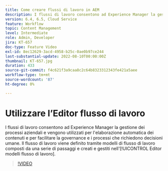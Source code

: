 ```yaml
---
title: Come creare flussi di lavoro in AEM
description: I flussi di lavoro consentono ad Experience Manager la gestione dei processi aziendali e vengono utilizzati per l'elaborazione automatica dei contenuti e per facilitare la governance e i processi che richiedono decisioni umane.
version: 6.4, 6.5, Cloud Service
feature: Workflow
topic: Content Management
level: Intermediate
role: Admin, Developer
jira: KT-657
doc-type: Feature Video
exl-id: 8ec12629-3acd-4958-b25c-0ae0b97ce244
last-substantial-update: 2022-08-10T00:00:00Z
thumbnail: KT-657.jpg
duration: 433
source-git-commit: f4c621f3a9caa8c2c64b8323312343fe421a5aee
workflow-type: tm+mt
source-wordcount: '87'
ht-degree: 0%

---
```


# Utilizzare l’Editor flusso di lavoro

I flussi di lavoro consentono ad Experience Manager la gestione dei processi aziendali e vengono utilizzati per l&#39;elaborazione automatica dei contenuti e per facilitare la governance e i processi che richiedono decisioni umane. Il flusso di lavoro viene definito tramite modelli di flusso di lavoro composti da una serie di passaggi e creati e gestiti nell&#39;[!UICONTROL Editor modelli flusso di lavoro].

>[!VIDEO](https://video.tv.adobe.com/v/22201?quality=12&learn=on)
